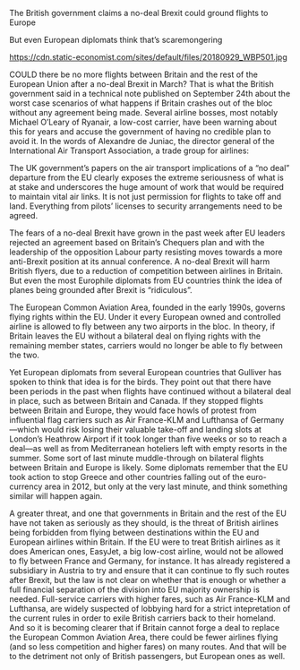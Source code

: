 The British government claims a no-deal Brexit could ground flights to Europe

But even European diplomats think that’s scaremongering

https://cdn.static-economist.com/sites/default/files/20180929_WBP501.jpg

COULD there be no more flights between Britain and the rest of the European Union after a no-deal Brexit in March? That is what the British government said in a technical note published on September 24th about the worst case scenarios of what happens if Britain crashes out of the bloc without any agreement being made. Several airline bosses, most notably Michael O’Leary of Ryanair, a low-cost carrier, have been warning about this for years and accuse the government of having no credible plan to avoid it. In the words of Alexandre de Juniac, the director general of the International Air Transport Association, a trade group for airlines:

The UK government’s papers on the air transport implications of a “no deal” departure from the EU clearly exposes the extreme seriousness of what is at stake and underscores the huge amount of work that would be required to maintain vital air links. It is not just permission for flights to take off and land. Everything from pilots’ licenses to security arrangements need to be agreed.

The fears of a no-deal Brexit have grown in the past week after EU leaders rejected an agreement based on Britain’s Chequers plan and with the leadership of the opposition Labour party resisting moves towards a more anti-Brexit position at its annual conference. A no-deal Brexit will harm British flyers, due to a reduction of competition between airlines in Britain. But even the most Europhile diplomats from EU countries think the idea of planes being grounded after Brexit is “ridiculous”.

The European Common Aviation Area, founded in the early 1990s, governs flying rights within the EU. Under it every European owned and controlled airline is allowed to fly between any two airports in the bloc. In theory, if Britain leaves the EU without a bilateral deal on flying rights with the remaining member states, carriers would no longer be able to fly between the two. 

Yet European diplomats from several European countries that Gulliver has spoken to think that idea is for the birds. They point out that there have been periods in the past when flights have continued without a bilateral deal in place, such as between Britain and Canada. If they stopped flights between Britain and Europe, they would face howls of protest from influential flag carriers such as Air France-KLM and Lufthansa of Germany—which would risk losing their valuable take-off and landing slots at London’s Heathrow Airport if it took longer than five weeks or so to reach a deal—as well as from Mediterranean hoteliers left with empty resorts in the summer. Some sort of last minute muddle-through on bilateral flights between Britain and Europe is likely. Some diplomats remember that the EU took action to stop Greece and other countries falling out of the euro-currency area in 2012, but only at the very last minute, and think something similar will happen again.

A greater threat, and one that governments in Britain and the rest of the EU have not taken as seriously as they should, is the threat of British airlines being forbidden from flying between destinations within the EU and European airlines within Britain. If the EU were to treat British airlines as it does American ones, EasyJet, a big low-cost airline, would not be allowed to fly between France and Germany, for instance. It has already registered a subsidiary in Austria to try and ensure that it can continue to fly such routes after Brexit, but the law is not clear on whether that is enough or whether a full financial separation of the division into EU majority ownership is needed. Full-service carriers with higher fares, such as Air France-KLM and Lufthansa, are widely suspected of lobbying hard for a strict intepretation of the current rules in order to exile British carriers back to their homeland. And so it is becoming clearer that if Britain cannot forge a deal to replace the European Common Aviation Area, there could be fewer airlines flying (and so less competition and higher fares) on many routes. And that will be to the detriment not only of British passengers, but European ones as well.